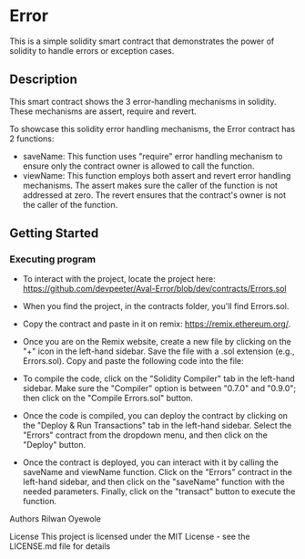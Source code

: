 # Error
This is a simple solidity smart contract that demonstrates the power of solidity to handle errors or exception cases. 

## Description
This smart contract shows the 3 error-handling mechanisms in solidity. These mechanisms are assert, require and revert.

To showcase this solidity error handling mechanisms, the Error contract has 2 functions:

- saveName: This function uses "require" error handling mechanism to ensure only the contract owner is allowed to call the function.
- viewName: This function employs both assert and revert error handling mechanisms. 
    The assert makes sure the caller of the function is not addressed at zero.
    The revert ensures that the contract's owner is not the caller of the function.

## Getting Started
### Executing program

- To interact with the project, locate the project here: https://github.com/devpeeter/Aval-Error/blob/dev/contracts/Errors.sol
- When you find the project, in the contracts folder, you'll find Errors.sol.
- Copy the contract and paste in it on remix: https://remix.ethereum.org/.
- Once you are on the Remix website, create a new file by clicking on the "+" icon in the left-hand sidebar. Save the file with a .sol extension (e.g., Errors.sol). Copy and paste the following code into the file:
- To compile the code, click on the "Solidity Compiler" tab in the left-hand sidebar. Make sure the "Compiler" option is between "0.7.0"  and "0.9.0";  then click on the "Compile Errors.sol" button.
- Once the code is compiled, you can deploy the contract by clicking on the "Deploy & Run Transactions" tab in the left-hand sidebar. Select the "Errors" contract from the dropdown menu, and then click on the "Deploy" button.

- Once the contract is deployed, you can interact with it by calling the saveName and viewName function. Click on the "Errors" contract in the left-hand sidebar, and then click on the "saveName" function with the needed parameters. Finally, click on the "transact" button to execute the function.

Authors
Rilwan Oyewole

License
This project is licensed under the MIT License - see the LICENSE.md file for details
